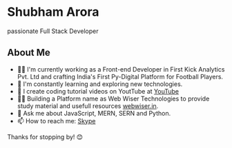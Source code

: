 # Shubham Arora
passionate Full Stack Developer

## About Me

- 👨‍💻 I'm currently working as a Front-end Developer in First Kick Analytics Pvt. Ltd and crafting India's First Py-Digital Platform for Football Players.
- 🌱 I'm constantly learning and exploring new technologies.
- 🎥 I create coding tutorial videos on YoutTube at [YouTube](https://www.youtube.com/@webwiserin)
- 👨‍💻 Building a Platform name as Web Wiser Technologies to provide study material and usefull resources [webwiser.in](https://www.webwiser.in/).
- 💬 Ask me about JavaScript, MERN, SERN and Python.
- 📫 How to reach me: [Skype](https://join.skype.com/invite/pNJfqrLQfYML)

Thanks for stopping by! 😊
